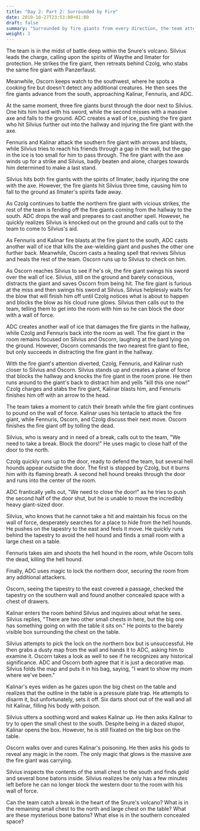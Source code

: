 ```yaml
---
title: "Day 2: Part 2: Surrounded by Fire"
date: 2010-10-27T23:53:00+01:00
draft: false
summary: "Surrounded by fire giants from every direction, the team attempts to fight there way to safety"
weight: 3
---
```


The team is in the midst of battle deep within the Snure's volcano. Silvius leads the charge, calling upon the spirits of Waythe and Ilmater for protection. He strikes the fire giant, then retreats behind Czolg, who stabs the same fire giant with Panzerfaust.

Meanwhile, Oscorn keeps watch to the southwest, where he spots a cooking fire but doesn't detect any additional creatures. He then sees the fire giants advance from the south, approaching Kalinar, Fennuris, and ADC.

At the same moment, three fire giants burst through the door next to Silvius. One hits him hard with his sword, while the second misses with a massive axe and falls to the ground. ADC creates a wall of ice, pushing the fire giant who hit Silvius further out into the hallway and injuring the fire giant with the axe.

Fennuris and Kalinar attack the southern fire giant with arrows and blasts, while Silvius tries to reach his friends through a gap in the wall, but the gap in the ice is too small for him to pass through. The fire giant with the axe winds up for a strike and Silvius, badly beaten and alone, charges towards him determined to make a last stand.

Silvius hits both fire giants with the spirits of Ilmater, badly injuring the one with the axe. However, the fire giants hit Silvius three time, causing him to fall to the ground as Ilmater's spirits fade away.

As Czolg continues to battle the northern fire giant with vicious strikes, the rest of the team is fending off the fire giants coming from the hallway to the south. ADC drops the wall and prepares to cast another spell. However, he quickly realizes Silvius is knocked out on the ground and calls out to the team to come to Silvius's aid.

As Fennuris and Kalinar fire blasts at the fire giant to the south, ADC casts another wall of ice that kills the axe-wielding giant and pushes the other one further back. Meanwhile, Oscorn casts a healing spell that revives Silvius and heals the rest of the team. Oscorn runs up to Silvius to check on him.

As Oscorn reaches Silvius to see if he's ok, the fire giant swings his sword over the wall of ice. Silvius, still on the ground and barely conscious, distracts the giant and saves Oscorn from being hit. The fire giant is furious at the miss and then swings his sword at Silvius. Silvius helplessly waits for the blow that will finish him off until Czolg notices what is about to happen and blocks the blow as his cloud rune glows. Silvius then calls out to the team, telling them to get into the room with him so he can block the door with a wall of force.

ADC creates another wall of ice that damages the fire giants in the hallway, while Czolg and Fennuris back into the room as well. The fire giant in the room remains focused on Silvius and Oscorn, laughing at the bard lying on the ground. However, Oscorn commands the two nearest fire giant to flee, but only succeeds in distracting the fire giant in the hallway. 

With the fire giant's attention diverted, Czolg, Fennuris, and Kalinar rush closer to Silvius and Oscorn. Silvius stands up and creates a plane of force that blocks the hallway and knocks the fire giant in the room prone. He then runs around to the giant's back to distract him and yells "kill this one now!" Czolg charges and stabs the fire giant, Kalinar blasts him, and Fennuris finishes him off with an arrow to the head.

The team takes a moment to catch their breath while the fire giant continues to pound on the wall of force. Kalinar uses his tentacle to attack the fire giant, while Fennuris, Oscorn, and Czolg discuss their next move. Oscorn finishes the fire giant off by tolling the dead.

Silvius, who is weary and in need of a break, calls out to the team, "We need to take a break. Block the doors!" He uses magic to close half of the door to the north.

Czolg quickly runs up to the door, ready to defend the team, but several hell hounds appear outside the door. The first is stopped by Czolg, but it burns him with its flaming breath. A second hell hound breaks through the door and runs into the center of the room.

ADC frantically yells out, "We need to close the door!" as he tries to push the second half of the door shut, but he is unable to move the incredibly heavy giant-sized door.

Silvius, who knows that he cannot take a hit and maintain his focus on the wall of force, desperately searches for a place to hide from the hell hounds. He pushes on the tapestry to the east and feels it move. He quickly runs behind the tapestry to avoid the hell hound and finds a small room with a large chest on a table.

Fennuris takes aim and shoots the hell hound in the room, while Oscorn tolls the dead, killing the hell hound.

Finally, ADC uses magic to lock the northern door, securing the room from any additional attackers.

Oscorn, seeing the tapestry to the east covered a passage, checked the tapestry on the southern wall and found another concealed space with a chest of drawers. 

Kalinar enters the room behind Silvius and inquires about what he sees. Silvius replies, "There are two other small chests in here, but the big one has something going on with the table it sits on." He points to the barely visible box surrounding the chest on the table.

Silvius attempts to pick the lock on the northern box but is unsuccessful. He then grabs a dusty map from the wall and hands it to ADC, asking him to examine it. Oscorn takes a look as well to see if he recognizes any historical significance. ADC and Oscorn both agree that it is just a decorative map. Silvius folds the map and puts it in his bag, saying, "I want to show my mom where we've been."

Kalinar's eyes widen as he gazes upon the big chest on the table and realizes that the outline in the table is a pressure plate trap. He attempts to disarm it, but unfortunately, sets it off. Six darts shoot out of the wall and all hit Kalinar, filling his body with poison.

Silvius utters a soothing word and wakes Kalinar up. He then asks Kalinar to try to open the small chest to the south. Despite being in a dazed stupor, Kalinar opens the box. However, he is still fixated on the big box on the table.

Oscorn walks over and cures Kalinar's poisoning. He then asks his gods to reveal any magic in the room. The only magic that glows is the massive axe the fire giant was carrying.

Silvius inspects the contents of the small chest to the south and finds gold and several bone batons inside. Silvius realizes he only has a few minutes left before he can no longer block the western door to the room with his wall of force.

Can the team catch a break in the heart of the Snure's volcano? What is in the remaining small chest to the north and large chest on the table? What are these mysterious bone batons? What else is in the southern concealed space? 



